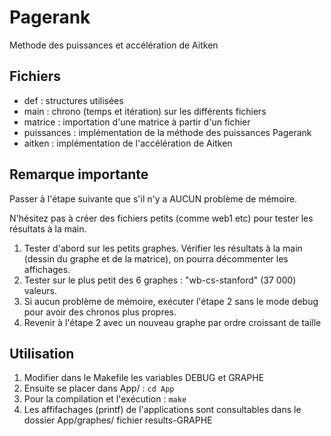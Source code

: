 # Pagerank
Methode des puissances et accélération de Aitken

## Fichiers
* def : structures utilisées
* main : chrono (temps et itération) sur les différents fichiers
* matrice : importation d'une matrice à partir d'un fichier
* puissances : implémentation de la méthode des puissances Pagerank
* aitken : implémentation de l'accélération de Aitken

## Remarque importante

Passer à l'étape suivante que s'il n'y a AUCUN problème de mémoire.

N'hésitez pas à créer des fichiers petits (comme web1 etc) pour tester les résultats à la main.

1. Tester d'abord sur les petits graphes. Vérifier les résultats à la main (dessin du graphe et de la matrice), on pourra décommenter les affichages.
2. Tester sur le plus petit des 6 graphes : "wb-cs-stanford" (37 000) valeurs.
3. Si aucun problème de mémoire, exécuter l'étape 2 sans le mode debug pour avoir des chronos plus propres.
4. Revenir à l'étape 2 avec un nouveau graphe par ordre croissant de taille

## Utilisation

1. Modifier dans le Makefile les variables DEBUG et GRAPHE
2. Ensuite se placer dans App/ : ```cd App```
3. Pour la compilation et l'exécution : ```make```
4. Les affifachages (printf) de l'applications sont consultables dans le dossier App/graphes/ fichier results-GRAPHE
